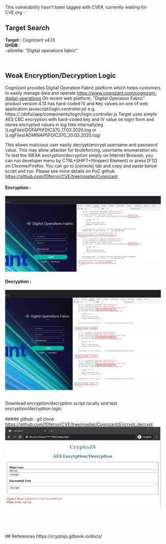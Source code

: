 This vulnerability hasn't been tagged with CVE#, currently waiting for CVE.org -  

## Target Search 

**Target** : Cognizant v4.13 <br />
**GHDB** : 
<br />-allintitle: "Digital operations fabric"
 
<br />

## Weak Encryption/Decryption Logic
Cognizant provides Digital Operation Fabric platform which helps customers to easily manage data and operate https://www.cognizant.com/cognizant-digital-operations
On recent web platform, "Digital Operation Fabric" product version 4.13 has hard-coded IV and Key values on one of web application javascript(login.controller.js) e.g. https://*.*/dofui/app/components/login/login.controller.js 
Target uses simple AES CBC encryption with hard-coded key and IV value on login form and stores encrypted values in log files internally(eg. \LogFiles\DOFAPI\FDIC370_17.03.2020.log or \LogFiles\ADMINAPI\FDIC370_20.03.2020.log)

This allows malicious user easily decrypt/encrypt username and password value. This may allow attacker for bruteforcing, username enumeration etc. 
To test the WEAK encryption/decryption simply on Internet Browser, you can run developer menu by CTRL+SHIFT+I(Inspect Element) or press [F12] on Chrome/Firefox.
You can go to [console] tab and copy and paste below script and run. Please see more details on PoC github. https://github.com/f0ferror/CVE/tree/master/Cognizant
<br />

#### Encryption :
![image](https://github.com/f0ferror/CVE/blob/master/Cognizant/Encrypt_decrypt/poc_screenshot/weak_encryption_PoC.png)
<br />

#### Decryption : 
![image](https://github.com/f0ferror/CVE/blob/master/Cognizant/Encrypt_decrypt/poc_screenshot/weak_decryption_PoC.png)
<br />
<br />

Download encryption/decryption script locally and test encryption/decryption logic 
<br /><br />##### github : git clone https://github.com/f0ferror/CVE/tree/master/Cognizant/Encrypt_decrypt
<br />
![image](https://github.com/f0ferror/CVE/blob/master/Cognizant/Encrypt_decrypt/poc_screenshot/cryptojs_code.png)


<br />
<br /><br />
<br />
## References 
https://cryptojs.gitbook.io/docs/

